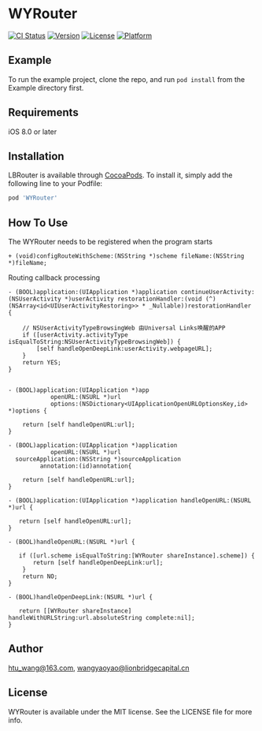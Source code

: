 # WYRouter

[![CI Status](https://img.shields.io/travis/htu_wang@163.com/WYRouter.svg?style=flat)](https://travis-ci.org/htu_wang@163.com/WYRouter)
[![Version](https://img.shields.io/cocoapods/v/WYRouter.svg?style=flat)](https://cocoapods.org/pods/WYRouter)
[![License](https://img.shields.io/cocoapods/l/WYRouter.svg?style=flat)](https://cocoapods.org/pods/WYRouter)
[![Platform](https://img.shields.io/cocoapods/p/WYRouter.svg?style=flat)](https://cocoapods.org/pods/WYRouter)

## Example

To run the example project, clone the repo, and run `pod install` from the Example directory first.

## Requirements
iOS 8.0 or later


## Installation

LBRouter is available through [CocoaPods](https://cocoapods.org). To install
it, simply add the following line to your Podfile:

```ruby
pod 'WYRouter'
```

## How To Use 

The WYRouter needs to be registered when the program starts

```Object-C
+ (void)configRouteWithScheme:(NSString *)scheme fileName:(NSString *)fileName;
```


Routing callback processing

```Object-C
- (BOOL)application:(UIApplication *)application continueUserActivity:(NSUserActivity *)userActivity restorationHandler:(void (^)(NSArray<id<UIUserActivityRestoring>> * _Nullable))restorationHandler {
    
    // NSUserActivityTypeBrowsingWeb 由Universal Links唤醒的APP
    if ([userActivity.activityType isEqualToString:NSUserActivityTypeBrowsingWeb]) {
        [self handleOpenDeepLink:userActivity.webpageURL];
    }
    return YES;
}


- (BOOL)application:(UIApplication *)app
            openURL:(NSURL *)url
            options:(NSDictionary<UIApplicationOpenURLOptionsKey,id> *)options {
    
    return [self handleOpenURL:url];
}

- (BOOL)application:(UIApplication *)application
            openURL:(NSURL *)url
  sourceApplication:(NSString *)sourceApplication
         annotation:(id)annotation{
    
    return [self handleOpenURL:url];
}

- (BOOL)application:(UIApplication *)application handleOpenURL:(NSURL *)url {
    
   return [self handleOpenURL:url];
}

- (BOOL)handleOpenURL:(NSURL *)url {
    
   if ([url.scheme isEqualToString:[WYRouter shareInstance].scheme]) {
       return [self handleOpenDeepLink:url];
    }
    return NO;
}

- (BOOL)handleOpenDeepLink:(NSURL *)url {
    
   return [[WYRouter shareInstance] handleWithURLString:url.absoluteString complete:nil];
}
```


## Author

htu_wang@163.com, wangyaoyao@lionbridgecapital.cn

## License

WYRouter is available under the MIT license. See the LICENSE file for more info.
